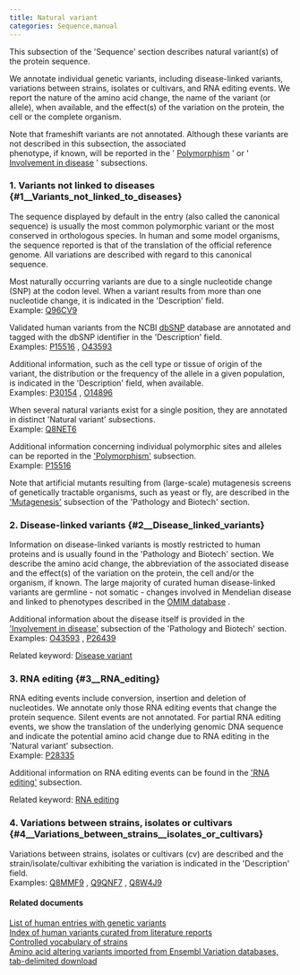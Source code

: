 ```yaml
---
title: Natural variant
categories: Sequence,manual
---
```


This subsection of the 'Sequence' section describes natural variant(s) of the protein sequence.

We annotate individual genetic variants, including disease-linked variants, variations between strains, isolates or cultivars, and RNA editing events. We report the nature of the amino acid change, the name of the variant (or allele), when available, and the effect(s) of the variation on the protein, the cell or the complete organism.

Note that frameshift variants are not annotated. Although these variants are not described in this subsection, the associated  
phenotype, if known, will be reported in the ' [Polymorphism](http://www.uniprot.org/manual/polymorphism) ' or ' [Involvement in disease](http://www.uniprot.org/manual/involvement_in_disease) ' subsections.

### 1. Variants not linked to diseases {#1\_\_Variants_not_linked_to_diseases}

The sequence displayed by default in the entry (also called the canonical sequence) is usually the most common polymorphic variant or the most conserved in orthologous species. In human and some model organisms, the sequence reported is that of the translation of the official reference genome. All variations are described with regard to this canonical sequence.

Most naturally occurring variants are due to a single nucleotide change (SNP) at the codon level. When a variant results from more than one nucleotide change, it is indicated in the 'Description' field.  
Example: [Q96CV9](http://www.uniprot.org/uniprotkb/Q96CV9#sequences)

Validated human variants from the NCBI [dbSNP](http://www.uniprot.org/www.ncbi.nlm.nih.gov/projects/SNP/) database are annotated and tagged with the dbSNP identifier in the 'Description' field.  
Examples: [P15516](http://www.uniprot.org/uniprotkb/P15516#sequences) , [O43593](http://www.uniprot.org/uniprotkb/O43593#sequences)

Additional information, such as the cell type or tissue of origin of the variant, the distribution or the frequency of the allele in a given population, is indicated in the 'Description' field, when available.  
Examples: [P30154](http://www.uniprot.org/uniprotkb/P30154#sequences) , [O14896](http://www.uniprot.org/uniprotkb/O14896#sequences)

When several natural variants exist for a single position, they are annotated in distinct 'Natural variant' subsections.  
Example: [Q8NET6](http://www.uniprot.org/uniprotkb/Q8NET6#sequences)

Additional information concerning individual polymorphic sites and alleles can be reported in the ['Polymorphism'](http://www.uniprot.org/manual/polymorphism) subsection.  
Example: [P15516](http://www.uniprot.org/uniprotkb/P15516#sequences)

Note that artificial mutants resulting from (large-scale) mutagenesis screens of genetically tractable organisms, such as yeast or fly, are described in the ['Mutagenesis'](http://www.uniprot.org/manual/mutagen) subsection of the 'Pathology and Biotech' section.

### 2. Disease-linked variants {#2\_\_Disease_linked_variants}

Information on disease-linked variants is mostly restricted to human proteins and is usually found in the 'Pathology and Biotech' section. We describe the amino acid change, the abbreviation of the associated disease and the effect(s) of the variation on the protein, the cell and/or the organism, if known. The large majority of curated human disease-linked variants are germline - not somatic - changes involved in Mendelian disease and linked to phenotypes described in the [OMIM database](https://www.omim.org/) .

Additional information about the disease itself is provided in the ['Involvement in disease'](http://www.uniprot.org/manual/involvement_in_disease) subsection of the 'Pathology and Biotech' section.  
Examples: [O43593](http://www.uniprot.org/uniprotkb/O43593#pathology_and_biotech) , [P26439](http://www.uniprot.org/uniprotkb/P26439#pathology_and_biotech)

Related keyword: [Disease variant](http://www.uniprot.org/keywords/KW-0225)

### 3. RNA editing {#3\_\_RNA_editing}

RNA editing events include conversion, insertion and deletion of nucleotides. We annotate only those RNA editing events that change the protein sequence. Silent events are not annotated. For partial RNA editing events, we show the translation of the underlying genomic DNA sequence and indicate the potential amino acid change due to RNA editing in the 'Natural variant' subsection.  
Example: [P28335](http://www.uniprot.org/uniprotkb/P28335#sequences)

Additional information on RNA editing events can be found in the ['RNA editing'](http://www.uniprot.org/manual/rna_editing) subsection.

Related keyword: [RNA editing](http://www.uniprot.org/keywords/691)

### 4. Variations between strains, isolates or cultivars {#4\_\_Variations_between_strains\_\_isolates_or_cultivars}

Variations between strains, isolates or cultivars (cv) are described and the strain/isolate/cultivar exhibiting the variation is indicated in the 'Description' field.  
Examples: [Q8MMF9](http://www.uniprot.org/uniprotkb/Q8MMF9#sequences) , [Q9QNF7](http://www.uniprot.org/uniprotkb/Q9QNF7#sequences) , [Q8W4J9](http://www.uniprot.org/uniprotkb/Q8W4J9#sequences)

#### Related documents

[List of human entries with genetic variants](http://www.uniprot.org/docs/humpvar)  
[Index of human variants curated from literature reports](http://www.uniprot.org/docs/humsavar)  
[Controlled vocabulary of strains](http://www.uniprot.org/docs/strains)  
[Amino acid altering variants imported from Ensembl Variation databases, tab-delimited download](https://ftp.uniprot.org/pub/databases/uniprot/current%5Frelease/knowledgebase/variants/)
